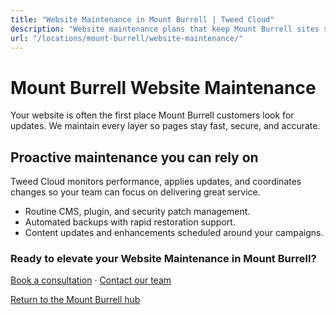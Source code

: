 ```yaml
---
title: "Website Maintenance in Mount Burrell | Tweed Cloud"
description: "Website maintenance plans that keep Mount Burrell sites secure and up to date."
url: "/locations/mount-burrell/website-maintenance/"
---
```


# Mount Burrell Website Maintenance

Your website is often the first place Mount Burrell customers look for updates. We maintain every layer so pages stay fast, secure, and accurate.

## Proactive maintenance you can rely on

Tweed Cloud monitors performance, applies updates, and coordinates changes so your team can focus on delivering great service.

- Routine CMS, plugin, and security patch management.
- Automated backups with rapid restoration support.
- Content updates and enhancements scheduled around your campaigns.

### Ready to elevate your Website Maintenance in Mount Burrell?

[Book a consultation](/consultation/) · [Contact our team](/contact/)

[Return to the Mount Burrell hub](/locations/mount-burrell/)
